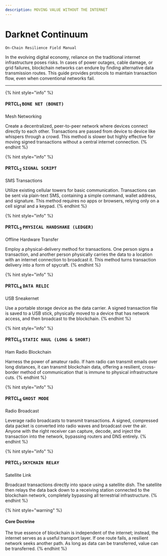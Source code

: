 ```yaml
---
description: MOVING VALUE WITHOUT THE INTERNET
---
```


# Darknet Continuum

```
On-Chain Resilience Field Manual
```

In the evolving digital economy, reliance on the traditional internet infrastructure poses risks. In cases of power outages, cable damage, or grid failures, blockchain networks can endure by finding alternative data transmission routes. This guide provides protocols to maintain transaction flow, even when conventional networks fail.

***

{% hint style="info" %}
#### **PRTCL**<sub>**1**</sub>  <kbd>BONE NET (BONET)</kbd>

Mesh Networking&#x20;

Create a decentralized, peer-to-peer network where devices connect directly to each other. Transactions are passed from device to device like whispers through a crowd. This method is slower but highly effective for moving signed transactions without a central internet connection.
{% endhint %}

{% hint style="info" %}
#### PRTCL<sub>2</sub>  <kbd>SIGNAL SCRIPT</kbd>

SMS Transactions

Utilize existing cellular towers for basic communication. Transactions can be sent via plain-text SMS, containing a simple command, wallet address, and signature. This method requires no apps or browsers, relying only on a cell signal and a keypad.
{% endhint %}

{% hint style="info" %}
#### **PRTCL**<sub>**3**</sub> <kbd>PHYSICAL HANDSHAKE (LEDGER)</kbd>

Offline Hardware Transfer&#x20;

Employ a physical-delivery method for transactions. One person signs a transaction, and another person physically carries the data to a location with an internet connection to broadcast it. This method turns transaction delivery into a form of spycraft.
{% endhint %}

{% hint style="info" %}
#### **PRTCL**<sub>**4**</sub> <kbd>**DATA RELIC**</kbd>

USB Sneakernet

Use a portable storage device as the data carrier. A signed transaction file is saved to a USB stick, physically moved to a device that has network access, and then broadcast to the blockchain.
{% endhint %}

{% hint style="info" %}
#### **PRTCL**<sub>**5**</sub>  <kbd>STATIC HAUL (LONG & SHORT)</kbd>

Ham Radio Blockchain&#x20;

Harness the power of amateur radio. If ham radio can transmit emails over long distances, it can transmit blockchain data, offering a resilient, cross-border method of communication that is immune to physical infrastructure cuts.
{% endhint %}

{% hint style="info" %}
#### **PRTCL**<sub>**6**</sub> <kbd>GHOST MODE</kbd>

Radio Broadcast

Leverage radio broadcasts to transmit transactions. A signed, compressed data packet is converted into radio waves and broadcast over the air. Anyone with the right receiver can capture, decode, and inject the transaction into the network, bypassing routers and DNS entirely.
{% endhint %}

{% hint style="info" %}
#### **PRTCL**<sub>**7**</sub> <kbd>SKYCHAIN RELAY</kbd>

Satellite Link&#x20;

Broadcast transactions directly into space using a satellite dish. The satellite then relays the data back down to a receiving station connected to the blockchain network, completely bypassing all terrestrial infrastructure.
{% endhint %}

{% hint style="warning" %}
#### Core Doctrine

The true essence of blockchain is independent of the internet; instead, the internet serves as a useful transport layer. If one route fails, a resilient network seeks another path. As long as data can be transferred, value can be transferred.
{% endhint %}

